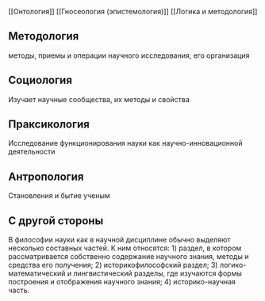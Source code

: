 [[Онтология]]
[[Гносеология (эпистемология)]]
[[Логика и методология]]

## Методология
методы, приемы и операции научного исследования, его организация

## Социология
Изучает научные сообщества, их методы и свойства

## Праксикология
Исследование функционирования науки как научно-инновационной деятельности
## Антропология
Становления и бытие ученым

## С другой стороны
В философии науки как в научной дисциплине обычно выделяют несколько составных частей. К ним относятся: 1) раздел, в котором рассматривается собственно содержание научного знания, методы и средства его получения; 2) историкофилософский раздел; 3) логико-математический и лингвистический разделы, где изучаются формы построения и отображения научного знания; 4) историко-научная часть.